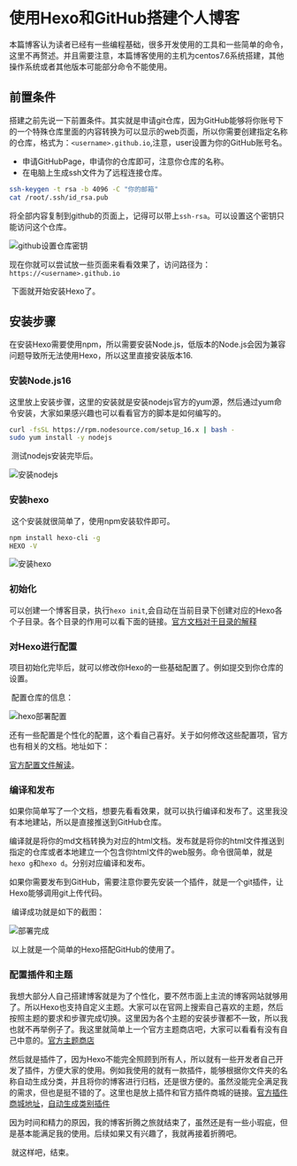 # 使用Hexo和GitHub搭建个人博客

​	本篇博客认为读者已经有一些编程基础，很多开发使用的工具和一些简单的命令，这里不再赘述。并且需要注意，本篇博客使用的主机为centos7.6系统搭建，其他操作系统或者其他版本可能部分命令不能使用。

## 前置条件

​	搭建之前先说一下前置条件。其实就是申请git仓库，因为GitHub能够将你账号下的一个特殊仓库里面的内容转换为可以显示的web页面，所以你需要创建指定名称的仓库，格式为：`<username>.github.io`,注意，user设置为你的GitHub账号名。

* 申请GitHubPage，申请你的仓库即可，注意你仓库的名称。
* 在电脑上生成ssh文件为了远程连接仓库。

```bash
ssh-keygen -t rsa -b 4096 -C "你的邮箱"
cat /root/.ssh/id_rsa.pub
```

​	将全部内容复制到github的页面上，记得可以带上`ssh-rsa`。可以设置这个密钥只能访问这个仓库。

![github设置仓库密钥](https://1162210866.oss-cn-beijing.aliyuncs.com/uPic/github设置仓库密钥.PNG)

​	现在你就可以尝试放一些页面来看看效果了，访问路径为：`https://<username>.github.io`

​	下面就开始安装Hexo了。

## 安装步骤

​	在安装Hexo需要使用npm，所以需要安装Node.js，低版本的Node.js会因为兼容问题导致所无法使用Hexo，所以这里直接安装版本16.

### 安装Node.js16

​	这里放上安装步骤，这里的安装就是安装nodejs官方的yum源，然后通过yum命令安装，大家如果感兴趣也可以看看官方的脚本是如何编写的。

```bash
curl -fsSL https://rpm.nodesource.com/setup_16.x | bash -
sudo yum install -y nodejs
```

​	测试nodejs安装完毕后。

![安装nodejs](https://1162210866.oss-cn-beijing.aliyuncs.com/uPic/安装nodejs.PNG)

### 安装hexo

​	这个安装就很简单了，使用npm安装软件即可。

```bash
npm install hexo-cli -g
HEXO -V
```

![安装hexo](https://1162210866.oss-cn-beijing.aliyuncs.com/uPic/安装hexo.PNG)

### 初始化

​	可以创建一个博客目录，执行`hexo init`,会自动在当前目录下创建对应的Hexo各个子目录。各个目录的作用可以看下面的链接。[官方文档对于目录的解释](https://hexo.io/zh-cn/docs/setup)

### 对Hexo进行配置

​	项目初始化完毕后，就可以修改你Hexo的一些基础配置了。例如提交到你仓库的设置。

​	配置仓库的信息：

![hexo部署配置](https://1162210866.oss-cn-beijing.aliyuncs.com/uPic/hexo部署配置.PNG)

​	还有一些配置是个性化的配置，这个看自己喜好。关于如何修改这些配置项，官方也有相关的文档。地址如下：

[官方配置文件解读](https://hexo.io/zh-cn/docs/configuration)。

### 编译和发布

​	如果你简单写了一个文档，想要先看看效果，就可以执行编译和发布了。这里我没有本地建站，所以是直接推送到GitHub仓库。

​	编译就是将你的md文档转换为对应的html文档。发布就是将你的html文件推送到指定的仓库或者本地建立一个包含你html文件的web服务。命令很简单，就是`hexo g`和`hexo d`。分别对应编译和发布。

​	如果你需要发布到GitHub，需要注意你要先安装一个插件，就是一个git插件，让Hexo能够调用git上传代码。

​	编译成功就是如下的截图：

![部署完成](https://1162210866.oss-cn-beijing.aliyuncs.com/uPic/部署完成.PNG)

​	以上就是一个简单的Hexo搭配GitHub的使用了。	

### 配置插件和主题

​	我想大部分人自己搭建博客就是为了个性化，要不然市面上主流的博客网站就够用了。所以Hexo也支持自定义主题。大家可以在官网上搜索自己喜欢的主题，然后按照主题的要求和步骤完成切换。这里因为各个主题的安装步骤都不一致，所以我也就不再举例子了。我这里就简单上一个官方主题商店吧，大家可以看看有没有自己中意的。[官方主题商店](https://hexo.io/themes/)

​	然后就是插件了，因为Hexo不能完全照顾到所有人，所以就有一些开发者自己开发了插件，方便大家的使用。例如我使用的就有一款插件，能够根据你文件夹的名称自动生成分类，并且将你的博客进行归档，还是很方便的。虽然没能完全满足我的需求，但也是挺不错的了。这里也是放上插件和官方插件商城的链接。[官方插件商城地址](https://hexo.io/plugins/)，[自动生成类别插件](https://github.com/xu-song/hexo-auto-category)

​	因为时间和精力的原因，我的博客折腾之旅就结束了，虽然还是有一些小瑕疵，但是基本能满足我的使用。后续如果又有兴趣了，我就再接着折腾吧。

​	就这样吧，结束。

